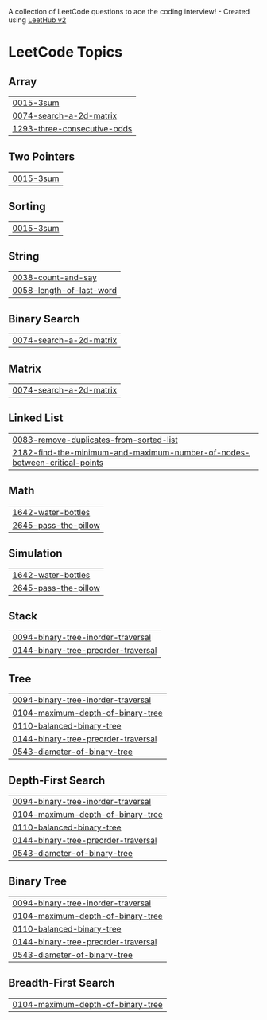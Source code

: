 A collection of LeetCode questions to ace the coding interview! - Created using [LeetHub v2](https://github.com/arunbhardwaj/LeetHub-2.0)
<!---LeetCode Topics Start-->
# LeetCode Topics
## Array
|  |
| ------- |
| [0015-3sum](https://github.com/ankitraj03/leetcode/tree/master/0015-3sum) |
| [0074-search-a-2d-matrix](https://github.com/ankitraj03/leetcode/tree/master/0074-search-a-2d-matrix) |
| [1293-three-consecutive-odds](https://github.com/ankitraj03/leetcode/tree/master/1293-three-consecutive-odds) |
## Two Pointers
|  |
| ------- |
| [0015-3sum](https://github.com/ankitraj03/leetcode/tree/master/0015-3sum) |
## Sorting
|  |
| ------- |
| [0015-3sum](https://github.com/ankitraj03/leetcode/tree/master/0015-3sum) |
## String
|  |
| ------- |
| [0038-count-and-say](https://github.com/ankitraj03/leetcode/tree/master/0038-count-and-say) |
| [0058-length-of-last-word](https://github.com/ankitraj03/leetcode/tree/master/0058-length-of-last-word) |
## Binary Search
|  |
| ------- |
| [0074-search-a-2d-matrix](https://github.com/ankitraj03/leetcode/tree/master/0074-search-a-2d-matrix) |
## Matrix
|  |
| ------- |
| [0074-search-a-2d-matrix](https://github.com/ankitraj03/leetcode/tree/master/0074-search-a-2d-matrix) |
## Linked List
|  |
| ------- |
| [0083-remove-duplicates-from-sorted-list](https://github.com/ankitraj03/leetcode/tree/master/0083-remove-duplicates-from-sorted-list) |
| [2182-find-the-minimum-and-maximum-number-of-nodes-between-critical-points](https://github.com/ankitraj03/leetcode/tree/master/2182-find-the-minimum-and-maximum-number-of-nodes-between-critical-points) |
## Math
|  |
| ------- |
| [1642-water-bottles](https://github.com/ankitraj03/leetcode/tree/master/1642-water-bottles) |
| [2645-pass-the-pillow](https://github.com/ankitraj03/leetcode/tree/master/2645-pass-the-pillow) |
## Simulation
|  |
| ------- |
| [1642-water-bottles](https://github.com/ankitraj03/leetcode/tree/master/1642-water-bottles) |
| [2645-pass-the-pillow](https://github.com/ankitraj03/leetcode/tree/master/2645-pass-the-pillow) |
## Stack
|  |
| ------- |
| [0094-binary-tree-inorder-traversal](https://github.com/ankitraj03/leetcode/tree/master/0094-binary-tree-inorder-traversal) |
| [0144-binary-tree-preorder-traversal](https://github.com/ankitraj03/leetcode/tree/master/0144-binary-tree-preorder-traversal) |
## Tree
|  |
| ------- |
| [0094-binary-tree-inorder-traversal](https://github.com/ankitraj03/leetcode/tree/master/0094-binary-tree-inorder-traversal) |
| [0104-maximum-depth-of-binary-tree](https://github.com/ankitraj03/leetcode/tree/master/0104-maximum-depth-of-binary-tree) |
| [0110-balanced-binary-tree](https://github.com/ankitraj03/leetcode/tree/master/0110-balanced-binary-tree) |
| [0144-binary-tree-preorder-traversal](https://github.com/ankitraj03/leetcode/tree/master/0144-binary-tree-preorder-traversal) |
| [0543-diameter-of-binary-tree](https://github.com/ankitraj03/leetcode/tree/master/0543-diameter-of-binary-tree) |
## Depth-First Search
|  |
| ------- |
| [0094-binary-tree-inorder-traversal](https://github.com/ankitraj03/leetcode/tree/master/0094-binary-tree-inorder-traversal) |
| [0104-maximum-depth-of-binary-tree](https://github.com/ankitraj03/leetcode/tree/master/0104-maximum-depth-of-binary-tree) |
| [0110-balanced-binary-tree](https://github.com/ankitraj03/leetcode/tree/master/0110-balanced-binary-tree) |
| [0144-binary-tree-preorder-traversal](https://github.com/ankitraj03/leetcode/tree/master/0144-binary-tree-preorder-traversal) |
| [0543-diameter-of-binary-tree](https://github.com/ankitraj03/leetcode/tree/master/0543-diameter-of-binary-tree) |
## Binary Tree
|  |
| ------- |
| [0094-binary-tree-inorder-traversal](https://github.com/ankitraj03/leetcode/tree/master/0094-binary-tree-inorder-traversal) |
| [0104-maximum-depth-of-binary-tree](https://github.com/ankitraj03/leetcode/tree/master/0104-maximum-depth-of-binary-tree) |
| [0110-balanced-binary-tree](https://github.com/ankitraj03/leetcode/tree/master/0110-balanced-binary-tree) |
| [0144-binary-tree-preorder-traversal](https://github.com/ankitraj03/leetcode/tree/master/0144-binary-tree-preorder-traversal) |
| [0543-diameter-of-binary-tree](https://github.com/ankitraj03/leetcode/tree/master/0543-diameter-of-binary-tree) |
## Breadth-First Search
|  |
| ------- |
| [0104-maximum-depth-of-binary-tree](https://github.com/ankitraj03/leetcode/tree/master/0104-maximum-depth-of-binary-tree) |
<!---LeetCode Topics End-->